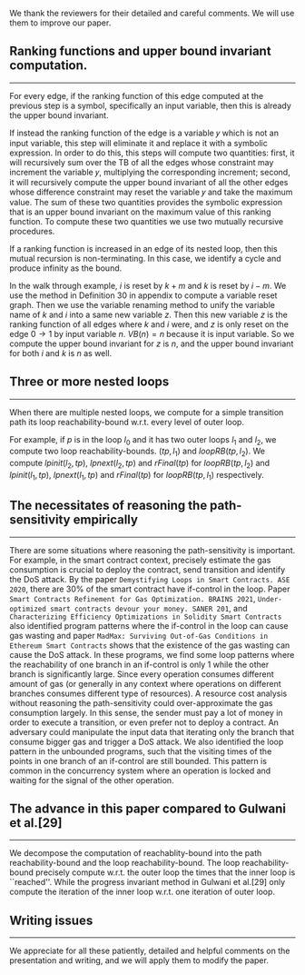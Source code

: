 We thank the reviewers for their detailed and careful comments. We will use them to improve our paper.


## Ranking functions and upper bound invariant computation.
-------------------------------
For every edge, if the ranking function of this edge computed at the previous step is a symbol, specifically an input variable, then this is already the upper bound invariant. 

If instead the ranking function of the edge is a variable 𝑦 which is not an input variable, this step will eliminate it and replace it with a symbolic expression. 
In order to do this, this steps will compute two quantities: first, it will recursively sum over the TB of all the edges whose constraint may increment the variable 𝑦, multiplying the corresponding increment; second, it will recursively compute the  upper bound invariant of all the other edges whose difference constraint may reset the variable 𝑦 and take the maximum value. The sum of these two quantities provides the symbolic expression that is an upper bound invariant on the maximum value of this ranking function. To compute these two quantities we use two mutually recursive procedures.

If a ranking function is increased in an edge of its nested loop, then this mutual recursion is non-terminating. In this case, we identify a cycle and produce infinity as the bound.


In the walk through example, $i$ is reset by $k+m$ and $k$ is reset by $i - m$.
We use the method in Definition 30 in appendix to compute a variable reset graph.
Then we use the variable renaming method to unify the variable name of $k$ and $i$ into a same new variable $z$.
Then this new variable $z$ is the ranking function of all edges where $k$ and $i$ were, and $z$ is only reset on the edge $0 \to 1$ by input variable $n$. $VB(n) = n$ because it is input variable.
So we compute the upper bound invariant for $z$ is $n$, and
the upper bound invariant for both $i$ and $k$ is $n$ as well.

## Three or more nested loops
-------------------------------
When there are multiple nested loops, we compute for a simple transition path its loop reachability-bound w.r.t. every level of outer loop.

For example, if $p$ is in the loop $l_0$ and it has two outer loops $l_1$ and $l_2$,
we compute two loop reachability-bounds.
$(tp, l_1)$ and $loopRB(tp, l_2)$.
We compute $lpinit(l_2, tp)$, $lpnext(l_2, tp)$ and $rFinal(tp)$ for $loopRB(tp, l_2)$ and
$lpinit(l_1, tp)$, $lpnext(l_1, tp)$ and $rFinal(tp)$ for $loopRB(tp, l_1)$ respectively.



## The necessitates of reasoning the path-sensitivity empirically
-------------------------------

There are some situations where reasoning the path-sensitivity is important.
For example,
in the smart contract context, precisely estimate the gas consumption is crucial to deploy the contract, send transition and identify the DoS attack. 
By the paper ``Demystifying Loops in Smart Contracts. ASE 2020``, there are 30% of the smart contract have if-control in the loop. Paper ``Smart Contracts Refinement for Gas Optimization. BRAINS 2021``, ``Under-optimized smart contracts devour your money. SANER 201``, and ``Characterizing Efficiency Optimizations in Solidity Smart Contracts``
also identified program patterns where the if-control in the loop can cause gas wasting and paper ``MadMax: Surviving Out-of-Gas Conditions in Ethereum Smart Contracts`` shows that the existence of the gas wasting can cause the DoS attack.
In these programs, we find some loop patterns where the reachability of one branch in an if-control is only 1 while the other branch is significantly large. 
Since every operation consumes different amount of gas (or generally in any context where operations on different branches consumes different type of resources).
A resource cost analysis without reasoning the path-sensitivity could
over-approximate the gas consumption largely.
In this sense, the sender must pay a lot of money in order to execute a transition, or even prefer not to deploy a contract.
An adversary could manipulate the input data that iterating only the branch that consume bigger gas and trigger a DoS attack.
We also identified the loop pattern in the unbounded programs, 
such that the visiting times of the points in one branch of an if-control are still bounded. 
This pattern is common in the concurrency system where an operation is locked and waiting for the signal of the other operation. 


## The advance in this paper compared to Gulwani et al.[29]
-------------------------------
We decompose the computation of reachablity-bound into the path reachability-bound and the loop reachability-bound.
The loop reachability-bound precisely compute w.r.t. the outer loop the times that the inner loop is ``reached''.
While the progress invariant method in Gulwani et al.[29] only compute the iteration of the inner loop w.r.t. one iteration of outer loop.



## Writing issues
-------------------------------

We appreciate for all these patiently, detailed and helpful comments on the presentation and writing, and we will apply them to modify the paper.